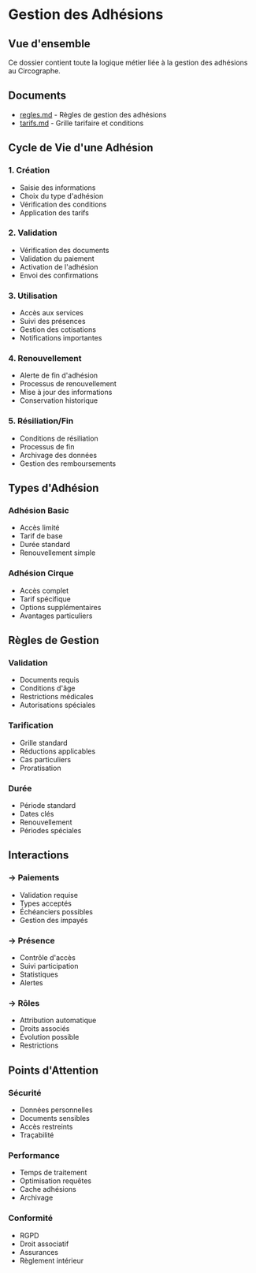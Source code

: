 # Gestion des Adhésions

## Vue d'ensemble

Ce dossier contient toute la logique métier liée à la gestion des adhésions au Circographe.

## Documents

- [regles.md](./regles.md) - Règles de gestion des adhésions
- [tarifs.md](./tarifs.md) - Grille tarifaire et conditions

## Cycle de Vie d'une Adhésion

### 1. Création
- Saisie des informations
- Choix du type d'adhésion
- Vérification des conditions
- Application des tarifs

### 2. Validation
- Vérification des documents
- Validation du paiement
- Activation de l'adhésion
- Envoi des confirmations

### 3. Utilisation
- Accès aux services
- Suivi des présences
- Gestion des cotisations
- Notifications importantes

### 4. Renouvellement
- Alerte de fin d'adhésion
- Processus de renouvellement
- Mise à jour des informations
- Conservation historique

### 5. Résiliation/Fin
- Conditions de résiliation
- Processus de fin
- Archivage des données
- Gestion des remboursements

## Types d'Adhésion

### Adhésion Basic
- Accès limité
- Tarif de base
- Durée standard
- Renouvellement simple

### Adhésion Cirque
- Accès complet
- Tarif spécifique
- Options supplémentaires
- Avantages particuliers

## Règles de Gestion

### Validation
- Documents requis
- Conditions d'âge
- Restrictions médicales
- Autorisations spéciales

### Tarification
- Grille standard
- Réductions applicables
- Cas particuliers
- Proratisation

### Durée
- Période standard
- Dates clés
- Renouvellement
- Périodes spéciales

## Interactions

### → Paiements
- Validation requise
- Types acceptés
- Échéanciers possibles
- Gestion des impayés

### → Présence
- Contrôle d'accès
- Suivi participation
- Statistiques
- Alertes

### → Rôles
- Attribution automatique
- Droits associés
- Évolution possible
- Restrictions

## Points d'Attention

### Sécurité
- Données personnelles
- Documents sensibles
- Accès restreints
- Traçabilité

### Performance
- Temps de traitement
- Optimisation requêtes
- Cache adhésions
- Archivage

### Conformité
- RGPD
- Droit associatif
- Assurances
- Règlement intérieur 